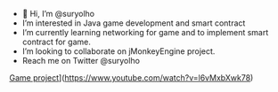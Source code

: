 - 👋 Hi, I’m @suryolho
- I’m interested in Java game development and smart contract
- I’m currently learning networking for game and to implement smart contract for game.
- I’m looking to collaborate on jMonkeyEngine project.
- Reach me on Twitter @suryolho


[Game project](https://img.youtube.com/vi/l6vMxbXwk78/0.jpg)](https://www.youtube.com/watch?v=l6vMxbXwk78)


<!---
suryolho/suryolho is a ✨ special ✨ repository because its `README.md` (this file) appears on your GitHub profile.
You can click the Preview link to take a look at your changes.
--->
